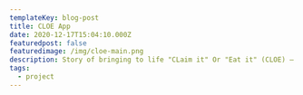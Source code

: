 ```yaml
---
templateKey: blog-post
title: CLOE App
date: 2020-12-17T15:04:10.000Z
featuredpost: false
featuredimage: /img/cloe-main.png
description: Story of bringing to life "CLaim it" Or "Eat it" (CLOE) – car accident assistant application
tags:
  - project
---
```

